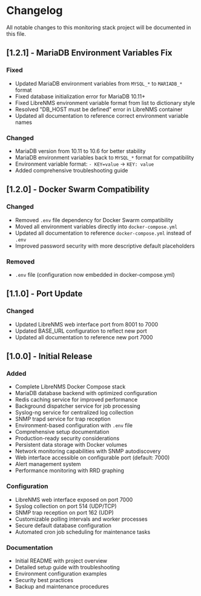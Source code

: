 # Changelog

All notable changes to this monitoring stack project will be documented in this file.

## [1.2.1] - MariaDB Environment Variables Fix

### Fixed
- Updated MariaDB environment variables from `MYSQL_*` to `MARIADB_*` format
- Fixed database initialization error for MariaDB 10.11+
- Fixed LibreNMS environment variable format from list to dictionary style
- Resolved "DB_HOST must be defined" error in LibreNMS container
- Updated all documentation to reference correct environment variable names

### Changed
- MariaDB version from 10.11 to 10.6 for better stability
- MariaDB environment variables back to `MYSQL_*` format for compatibility
- Environment variable format: `- KEY=value` → `KEY: value`
- Added comprehensive troubleshooting guide

## [1.2.0] - Docker Swarm Compatibility

### Changed
- Removed `.env` file dependency for Docker Swarm compatibility
- Moved all environment variables directly into `docker-compose.yml`
- Updated all documentation to reference `docker-compose.yml` instead of `.env`
- Improved password security with more descriptive default placeholders

### Removed
- `.env` file (configuration now embedded in docker-compose.yml)

## [1.1.0] - Port Update

### Changed
- Updated LibreNMS web interface port from 8001 to 7000
- Updated BASE_URL configuration to reflect new port
- Updated all documentation to reference new port 7000

## [1.0.0] - Initial Release

### Added
- Complete LibreNMS Docker Compose stack
- MariaDB database backend with optimized configuration
- Redis caching service for improved performance
- Background dispatcher service for job processing
- Syslog-ng service for centralized log collection
- SNMP trapd service for trap reception
- Environment-based configuration with `.env` file
- Comprehensive setup documentation
- Production-ready security considerations
- Persistent data storage with Docker volumes
- Network monitoring capabilities with SNMP autodiscovery
- Web interface accessible on configurable port (default: 7000)
- Alert management system
- Performance monitoring with RRD graphing

### Configuration
- LibreNMS web interface exposed on port 7000
- Syslog collection on port 514 (UDP/TCP)
- SNMP trap reception on port 162 (UDP)
- Customizable polling intervals and worker processes
- Secure default database configuration
- Automated cron job scheduling for maintenance tasks

### Documentation
- Initial README with project overview
- Detailed setup guide with troubleshooting
- Environment configuration examples
- Security best practices
- Backup and maintenance procedures